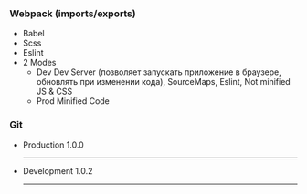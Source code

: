 ### Webpack (imports/exports)

- Babel
- Scss
- Eslint
- 2 Modes
  - Dev
    Dev Server (позволяет запускать приложение в браузере, обновлять при изменении кода), SourceMaps, Eslint, Not minified JS & CSS
  - Prod
    Minified Code

### Git

- Production
  1.0.0
  ***
- Development
  1.0.2
  ***

